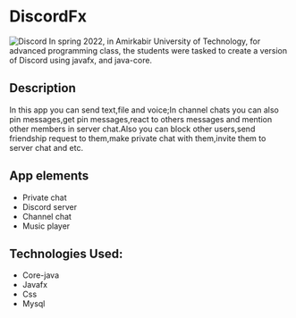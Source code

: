 # DiscordFx
![Discord](https://user-images.githubusercontent.com/91912018/179363347-02e2c0f1-bb88-4897-9334-c1dedbb9e4f5.jpg)
In spring 2022, in Amirkabir University of Technology, for advanced programming class, the students were tasked to create a version of Discord using javafx, and java-core.
## Description
In this app you can send text,file and voice;In channel chats you can also pin messages,get pin messages,react to others messages and mention other members in server chat.Also you can block other users,send friendship request to them,make private chat with them,invite them to server chat and etc.
## App elements
- Private chat
- Discord server
- Channel chat
- Music player

## Technologies Used:
- Core-java
- Javafx
- Css
- Mysql
